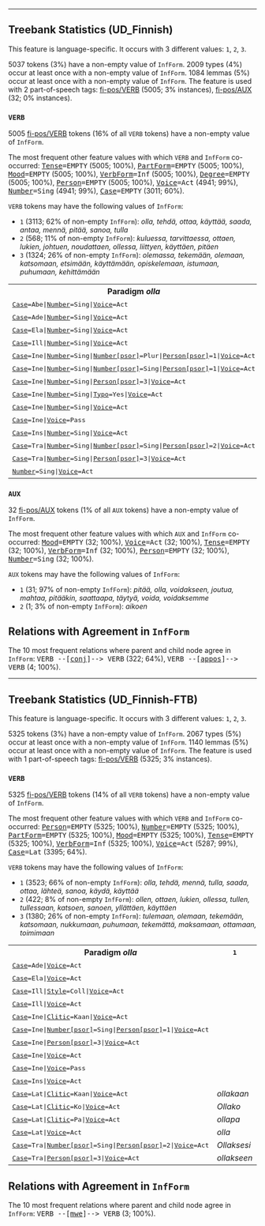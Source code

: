 

--------------------------------------------------------------------------------

## Treebank Statistics (UD_Finnish)

This feature is language-specific.
It occurs with 3 different values: `1`, `2`, `3`.

5037 tokens (3%) have a non-empty value of `InfForm`.
2009 types (4%) occur at least once with a non-empty value of `InfForm`.
1084 lemmas (5%) occur at least once with a non-empty value of `InfForm`.
The feature is used with 2 part-of-speech tags: [fi-pos/VERB]() (5005; 3% instances), [fi-pos/AUX]() (32; 0% instances).

### `VERB`

5005 [fi-pos/VERB]() tokens (16% of all `VERB` tokens) have a non-empty value of `InfForm`.

The most frequent other feature values with which `VERB` and `InfForm` co-occurred: <tt><a href="Tense.html">Tense</a>=EMPTY</tt> (5005; 100%), <tt><a href="PartForm.html">PartForm</a>=EMPTY</tt> (5005; 100%), <tt><a href="Mood.html">Mood</a>=EMPTY</tt> (5005; 100%), <tt><a href="VerbForm.html">VerbForm</a>=Inf</tt> (5005; 100%), <tt><a href="Degree.html">Degree</a>=EMPTY</tt> (5005; 100%), <tt><a href="Person.html">Person</a>=EMPTY</tt> (5005; 100%), <tt><a href="Voice.html">Voice</a>=Act</tt> (4941; 99%), <tt><a href="Number.html">Number</a>=Sing</tt> (4941; 99%), <tt><a href="Case.html">Case</a>=EMPTY</tt> (3011; 60%).

`VERB` tokens may have the following values of `InfForm`:

* `1` (3113; 62% of non-empty `InfForm`): <em>olla, tehdä, ottaa, käyttää, saada, antaa, mennä, pitää, sanoa, tulla</em>
* `2` (568; 11% of non-empty `InfForm`): <em>kuluessa, tarvittaessa, ottaen, lukien, johtuen, noudattaen, ollessa, liittyen, käyttäen, pitäen</em>
* `3` (1324; 26% of non-empty `InfForm`): <em>olemassa, tekemään, olemaan, katsomaan, etsimään, käyttämään, opiskelemaan, istumaan, puhumaan, kehittämään</em>

<table>
  <tr><th>Paradigm <i>olla</i></th><th><tt>1</tt></th><th><tt>2</tt></th><th><tt>3</tt></th></tr>
  <tr><td><tt><a href="Case.html">Case</a>=Abe|<a href="Number.html">Number</a>=Sing|<a href="Voice.html">Voice</a>=Act</tt></td><td></td><td></td><td><em>olematta</em></td></tr>
  <tr><td><tt><a href="Case.html">Case</a>=Ade|<a href="Number.html">Number</a>=Sing|<a href="Voice.html">Voice</a>=Act</tt></td><td></td><td></td><td><em>olemalla</em></td></tr>
  <tr><td><tt><a href="Case.html">Case</a>=Ela|<a href="Number.html">Number</a>=Sing|<a href="Voice.html">Voice</a>=Act</tt></td><td></td><td></td><td><em>olemasta</em></td></tr>
  <tr><td><tt><a href="Case.html">Case</a>=Ill|<a href="Number.html">Number</a>=Sing|<a href="Voice.html">Voice</a>=Act</tt></td><td></td><td></td><td><em>olemaan</em></td></tr>
  <tr><td><tt><a href="Case.html">Case</a>=Ine|<a href="Number.html">Number</a>=Sing|<a href="Number[psor].html">Number[psor]</a>=Plur|<a href="Person[psor].html">Person[psor]</a>=1|<a href="Voice.html">Voice</a>=Act</tt></td><td></td><td><em>ollessamme</em></td><td></td></tr>
  <tr><td><tt><a href="Case.html">Case</a>=Ine|<a href="Number.html">Number</a>=Sing|<a href="Number[psor].html">Number[psor]</a>=Sing|<a href="Person[psor].html">Person[psor]</a>=1|<a href="Voice.html">Voice</a>=Act</tt></td><td></td><td><em>ollessani</em></td><td></td></tr>
  <tr><td><tt><a href="Case.html">Case</a>=Ine|<a href="Number.html">Number</a>=Sing|<a href="Person[psor].html">Person[psor]</a>=3|<a href="Voice.html">Voice</a>=Act</tt></td><td></td><td><em>ollessaan</em></td><td></td></tr>
  <tr><td><tt><a href="Case.html">Case</a>=Ine|<a href="Number.html">Number</a>=Sing|<a href="Typo.html">Typo</a>=Yes|<a href="Voice.html">Voice</a>=Act</tt></td><td></td><td></td><td><em>oelmassa</em></td></tr>
  <tr><td><tt><a href="Case.html">Case</a>=Ine|<a href="Number.html">Number</a>=Sing|<a href="Voice.html">Voice</a>=Act</tt></td><td></td><td><em>ollessa</em></td><td><em>olemassa</em></td></tr>
  <tr><td><tt><a href="Case.html">Case</a>=Ine|<a href="Voice.html">Voice</a>=Pass</tt></td><td></td><td><em>oltaessa</em></td><td></td></tr>
  <tr><td><tt><a href="Case.html">Case</a>=Ins|<a href="Number.html">Number</a>=Sing|<a href="Voice.html">Voice</a>=Act</tt></td><td></td><td><em>ollen</em></td><td></td></tr>
  <tr><td><tt><a href="Case.html">Case</a>=Tra|<a href="Number.html">Number</a>=Sing|<a href="Number[psor].html">Number[psor]</a>=Sing|<a href="Person[psor].html">Person[psor]</a>=2|<a href="Voice.html">Voice</a>=Act</tt></td><td><em>Ollaksesi</em></td><td></td><td></td></tr>
  <tr><td><tt><a href="Case.html">Case</a>=Tra|<a href="Number.html">Number</a>=Sing|<a href="Person[psor].html">Person[psor]</a>=3|<a href="Voice.html">Voice</a>=Act</tt></td><td><em>ollakseen</em></td><td></td><td></td></tr>
  <tr><td><tt><a href="Number.html">Number</a>=Sing|<a href="Voice.html">Voice</a>=Act</tt></td><td><em>olla</em></td><td></td><td></td></tr>
</table>

### `AUX`

32 [fi-pos/AUX]() tokens (1% of all `AUX` tokens) have a non-empty value of `InfForm`.

The most frequent other feature values with which `AUX` and `InfForm` co-occurred: <tt><a href="Mood.html">Mood</a>=EMPTY</tt> (32; 100%), <tt><a href="Voice.html">Voice</a>=Act</tt> (32; 100%), <tt><a href="Tense.html">Tense</a>=EMPTY</tt> (32; 100%), <tt><a href="VerbForm.html">VerbForm</a>=Inf</tt> (32; 100%), <tt><a href="Person.html">Person</a>=EMPTY</tt> (32; 100%), <tt><a href="Number.html">Number</a>=Sing</tt> (32; 100%).

`AUX` tokens may have the following values of `InfForm`:

* `1` (31; 97% of non-empty `InfForm`): <em>pitää, olla, voidakseen, joutua, mahtaa, pitääkin, saattaapa, täytyä, voida, voidaksemme</em>
* `2` (1; 3% of non-empty `InfForm`): <em>aikoen</em>

## Relations with Agreement in `InfForm`

The 10 most frequent relations where parent and child node agree in `InfForm`:
<tt>VERB --[<a href="../dep/conj.html">conj</a>]--> VERB</tt> (322; 64%),
<tt>VERB --[<a href="../dep/appos.html">appos</a>]--> VERB</tt> (4; 100%).



--------------------------------------------------------------------------------

## Treebank Statistics (UD_Finnish-FTB)

This feature is language-specific.
It occurs with 3 different values: `1`, `2`, `3`.

5325 tokens (3%) have a non-empty value of `InfForm`.
2067 types (5%) occur at least once with a non-empty value of `InfForm`.
1140 lemmas (5%) occur at least once with a non-empty value of `InfForm`.
The feature is used with 1 part-of-speech tags: [fi-pos/VERB]() (5325; 3% instances).

### `VERB`

5325 [fi-pos/VERB]() tokens (14% of all `VERB` tokens) have a non-empty value of `InfForm`.

The most frequent other feature values with which `VERB` and `InfForm` co-occurred: <tt><a href="Person.html">Person</a>=EMPTY</tt> (5325; 100%), <tt><a href="Number.html">Number</a>=EMPTY</tt> (5325; 100%), <tt><a href="PartForm.html">PartForm</a>=EMPTY</tt> (5325; 100%), <tt><a href="Mood.html">Mood</a>=EMPTY</tt> (5325; 100%), <tt><a href="Tense.html">Tense</a>=EMPTY</tt> (5325; 100%), <tt><a href="VerbForm.html">VerbForm</a>=Inf</tt> (5325; 100%), <tt><a href="Voice.html">Voice</a>=Act</tt> (5287; 99%), <tt><a href="Case.html">Case</a>=Lat</tt> (3395; 64%).

`VERB` tokens may have the following values of `InfForm`:

* `1` (3523; 66% of non-empty `InfForm`): <em>olla, tehdä, mennä, tulla, saada, ottaa, lähteä, sanoa, käydä, käyttää</em>
* `2` (422; 8% of non-empty `InfForm`): <em>ollen, ottaen, lukien, ollessa, tullen, tullessaan, katsoen, sanoen, yllättäen, käyttäen</em>
* `3` (1380; 26% of non-empty `InfForm`): <em>tulemaan, olemaan, tekemään, katsomaan, nukkumaan, puhumaan, tekemättä, maksamaan, ottamaan, toimimaan</em>

<table>
  <tr><th>Paradigm <i>olla</i></th><th><tt>1</tt></th><th><tt>2</tt></th><th><tt>3</tt></th></tr>
  <tr><td><tt><a href="Case.html">Case</a>=Ade|<a href="Voice.html">Voice</a>=Act</tt></td><td></td><td></td><td><em>olemalla</em></td></tr>
  <tr><td><tt><a href="Case.html">Case</a>=Ela|<a href="Voice.html">Voice</a>=Act</tt></td><td></td><td></td><td><em>olemasta</em></td></tr>
  <tr><td><tt><a href="Case.html">Case</a>=Ill|<a href="Style.html">Style</a>=Coll|<a href="Voice.html">Voice</a>=Act</tt></td><td></td><td></td><td><em>oleen</em></td></tr>
  <tr><td><tt><a href="Case.html">Case</a>=Ill|<a href="Voice.html">Voice</a>=Act</tt></td><td></td><td></td><td><em>olemaan</em></td></tr>
  <tr><td><tt><a href="Case.html">Case</a>=Ine|<a href="Clitic.html">Clitic</a>=Kaan|<a href="Voice.html">Voice</a>=Act</tt></td><td></td><td><em>ollessakaan</em></td><td></td></tr>
  <tr><td><tt><a href="Case.html">Case</a>=Ine|<a href="Number[psor].html">Number[psor]</a>=Sing|<a href="Person[psor].html">Person[psor]</a>=1|<a href="Voice.html">Voice</a>=Act</tt></td><td></td><td><em>ollessani</em></td><td></td></tr>
  <tr><td><tt><a href="Case.html">Case</a>=Ine|<a href="Person[psor].html">Person[psor]</a>=3|<a href="Voice.html">Voice</a>=Act</tt></td><td></td><td><em>ollessaan</em></td><td></td></tr>
  <tr><td><tt><a href="Case.html">Case</a>=Ine|<a href="Voice.html">Voice</a>=Act</tt></td><td></td><td><em>ollessa</em></td><td></td></tr>
  <tr><td><tt><a href="Case.html">Case</a>=Ine|<a href="Voice.html">Voice</a>=Pass</tt></td><td></td><td><em>oltaessa</em></td><td></td></tr>
  <tr><td><tt><a href="Case.html">Case</a>=Ins|<a href="Voice.html">Voice</a>=Act</tt></td><td></td><td><em>ollen</em></td><td></td></tr>
  <tr><td><tt><a href="Case.html">Case</a>=Lat|<a href="Clitic.html">Clitic</a>=Kaan|<a href="Voice.html">Voice</a>=Act</tt></td><td><em>ollakaan</em></td><td></td><td></td></tr>
  <tr><td><tt><a href="Case.html">Case</a>=Lat|<a href="Clitic.html">Clitic</a>=Ko|<a href="Voice.html">Voice</a>=Act</tt></td><td><em>Ollako</em></td><td></td><td></td></tr>
  <tr><td><tt><a href="Case.html">Case</a>=Lat|<a href="Clitic.html">Clitic</a>=Pa|<a href="Voice.html">Voice</a>=Act</tt></td><td><em>ollapa</em></td><td></td><td></td></tr>
  <tr><td><tt><a href="Case.html">Case</a>=Lat|<a href="Voice.html">Voice</a>=Act</tt></td><td><em>olla</em></td><td></td><td></td></tr>
  <tr><td><tt><a href="Case.html">Case</a>=Tra|<a href="Number[psor].html">Number[psor]</a>=Sing|<a href="Person[psor].html">Person[psor]</a>=2|<a href="Voice.html">Voice</a>=Act</tt></td><td><em>Ollaksesi</em></td><td></td><td></td></tr>
  <tr><td><tt><a href="Case.html">Case</a>=Tra|<a href="Person[psor].html">Person[psor]</a>=3|<a href="Voice.html">Voice</a>=Act</tt></td><td><em>ollakseen</em></td><td></td><td></td></tr>
</table>

## Relations with Agreement in `InfForm`

The 10 most frequent relations where parent and child node agree in `InfForm`:
<tt>VERB --[<a href="../dep/mwe.html">mwe</a>]--> VERB</tt> (3; 100%).

